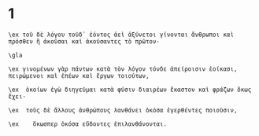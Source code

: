 # 1
```gloss
\ex τοῦ δὲ λόγου τοῦδ᾽ ἐόντος ἀεὶ ἀξύνετοι γίνονται ἄνθρωποι καὶ πρόσθεν ἢ ἀκοῦσαι καὶ ἀκούσαντες τὸ πρῶτον·

\gla 
```

```gloss
\ex γινομένων γὰρ πάντων κατὰ τὸν λόγον τόνδε ἀπείροισιν ἐοίκασι, πειρώμενοι καὶ ἐπέων καὶ ἔργων τοιούτων,
```

```gloss
\ex  ὁκοίων ἐγὼ διηγεῦμαι κατὰ φύσιν διαιρέων ἕκαστον καὶ φράζων ὅκως ἔχει·
```

```gloss
\ex  τοὺς δὲ ἄλλους ἀνθρώπους λανθάνει ὁκόσα ἐγερθέντες ποιοῦσιν,
```

```gloss
\ex    ὅκωσπερ ὁκόσα εὕδοντες ἐπιλανθάνονται.
```
